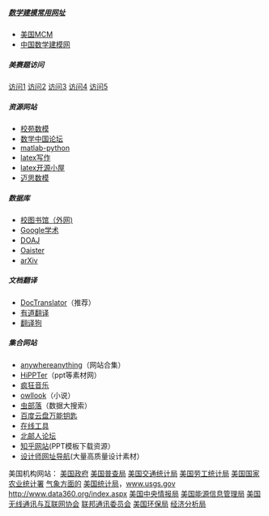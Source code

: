 ##### [数学建模常用网址](#haoren01/shumo-learning-resouces/algorithm.md)

- [美国MCM](http://www.comap.com)
- [中国数学建模网](http://www.shumo.com/home/)

##### 美赛题访问

[访问1](http://www.comap.com/undergraduate/contests/mcm)
[访问2](http://www.comap-math.com/mcm/index.html)
[访问3](http://www.mathismore.net/mcm/index.html)
[访问4](http://www.mathportals.com/mcm/index.html)
[访问5](http://www.immchallenge.org/mcm/index.html)

##### 资源网站

- [校苑数模](http://www.mathor.com/)
- [数学中国论坛](http://www.madio.net/forum.php)
- [matlab-python](http://mathesaurus.sourceforge.net/matlab-python-xref.pdf)
- [latex写作](http://www.latextemplates.com/)
- [latex开源小屋](http://www.latexstudio.net/)
- [迈思数模](www.maisums.com)

##### 数据库

- [校图书馆（外网)](http://202.206.17.151:3320)
- [Google学术](https://scholar.google.com/)
- [DOAJ](http://www.doaj.org)　　　
- [Oaister](http://www.oclc.org/oaister)　
- [arXiv](http://cn.arxiv.org)　

##### 文档翻译

- [DocTranslator](https://www.onlinedoctranslator.com/)（推荐）	
- [有道翻译](http://fanyi.youdao.com/)
- [翻译狗](http://www.fanyigou.net/)

##### 集合网站

- [anywhereanything](http://lackar.com/aa/)（网站合集）
- [HiPPTer](http://www.hippter.com/)（ppt等素材网）
- [疯狂音乐](http://music.ifkdy.com/)
- [owllook](https://www.owllook.net/)（小说）
- [虫部落](http://scholar.chongbuluo.com/)（数据大搜索）
- [百度云盘万能钥匙](http://ypsuperkey.meek.com.cn/)
- [在线工具](https://tool.lu/)
- [北邮人论坛](http://bbs.cloud.icybee.cn/default)
- [知乎网站](https://www.zhihu.com/question/19644160)(PPT模板下载资源）
- [设计师网址导航](https://hao.uisdc.com/)(大量高质量设计素材）

美国机构网站：
[美国政府](http://www.state.gov/)
[美国普查局](http://www.census.gov/)
[美国交通统计局](http://www.bts.gov/)
[美国劳工统计局](http://stats.bls.gov/)
[美国国家农业统计署](http://www.usda.gov/nass/)
[气象方面的](www.ncdc.noaa.gov)
[美国统计局](http://www.stat-usa.gov/)，www.usgs.gov
http://www.data360.org/index.aspx
[美国中央情报局](http://www.cia.gov/)
[美国能源信息管理局](www.eia.doe.gov)
[美国无线通讯与互联网协会](www.eia.doe.gov)
[联邦通讯委员会](http://fcc.gov/)
[美国环保局](http://www.epa.gov/)
[经济分析局](www.bea.gov)
